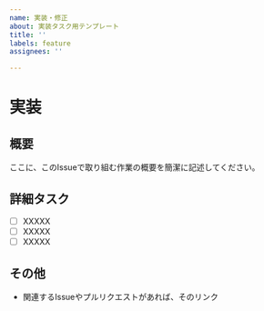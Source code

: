 ```yaml
---
name: 実装・修正
about: 実装タスク用テンプレート
title: ''
labels: feature
assignees: ''

---
```


# 実装

## 概要
ここに、このIssueで取り組む作業の概要を簡潔に記述してください。

## 詳細タスク
- [ ] XXXXX
- [ ] XXXXX
- [ ] XXXXX

## その他
- 関連するIssueやプルリクエストがあれば、そのリンク
